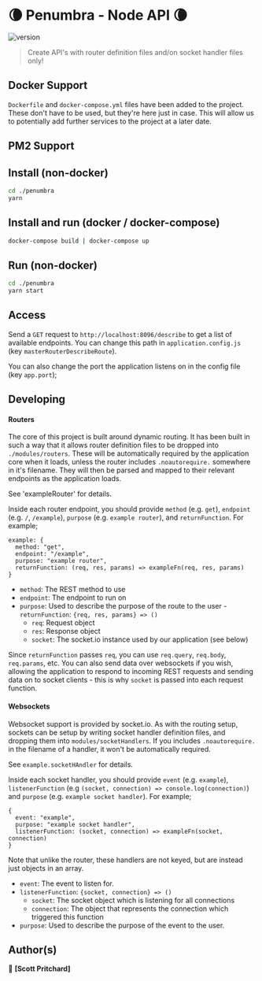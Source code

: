 # 🌘 Penumbra - Node API 🌘
![version](https://img.shields.io/badge/version-0.0.1-blue.svg?cacheSeconds=2592000)

> Create API's with router definition files and/on socket handler files only!

## Docker Support
`Dockerfile` and `docker-compose.yml` files have been added to the project. These don't have to be used, but they're here just in case. This will allow us to potentially add further services to the project at a later date.

## PM2 Support
##

## Install (non-docker)

```sh
cd ./penumbra
yarn
```

## Install and run (docker / docker-compose)

```sh
docker-compose build | docker-compose up
```

## Run (non-docker)

```sh
cd ./penumbra
yarn start
```

## Access
Send a `GET` request to `http://localhost:8096/describe` to get a list of available endpoints. You can change this path in `application.config.js` (key `masterRouterDescribeRoute`).

You can also change the port the application listens on in the config file (key `app.port`);

## Developing

#### Routers

The core of this project is built around dynamic routing. It has been built in such a way that it allows router definition files to be dropped into `./modules/routers`. These will be automatically required by the application core when it loads, unless the router includes `.noautorequire.` somewhere in it's filename. They will then be parsed and mapped to their relevant endpoints as the application loads.

See 'exampleRouter' for details.

Inside each router endpoint, you should provide `method` (e.g. `get`), `endpoint` (e.g. `/`, `/example`), `purpose` (e.g. `example router`), and `returnFunction`. For example;

    example: {
      method: "get",
      endpoint: "/example",
      purpose: "example router",
      returnFunction: (req, res, params) => exampleFn(req, res, params)
    }

- `method`: The REST method to use
- `endpoint`: The endpoint to run on
- `purpose`: Used to describe the purpose of the route to the user
  -`returnFunction`: `{req, res, params} => ()`
    - `req`: Request object
    - `res`: Response object
    - `socket`: The socket.io instance used by our application (see below)

Since `returnFunction` passes `req`, you can use `req.query`, `req.body`, `req.params`, etc. You can also send data over websockets if you wish, allowing the application to respond to incoming REST requests and sending data on to socket clients - this is why `socket` is passed into each request function.

#### Websockets

Websocket support is provided by socket.io. As with the routing setup, sockets can be setup by writing socket handler definition files, and dropping them into `modules/socketHandlers`. If you includes `.noautorequire.` in the filename of a handler, it won't be automatically required.

See `example.socketHAndler` for details.

Inside each socket handler, you should provide `event` (e.g. `example`), `listenerFunction` (e.g `(socket, connection) => console.log(connection)`) and `purpose` (e.g. `example socket handler`). For example;

    {
      event: "example",
      purpose: "example socket handler",
      listenerFunction: (socket, connection) => exampleFn(socket, connection)
    }

Note that unlike the router, these handlers are not keyed, but are instead just objects in an array.

 - `event`: The event to listen for.
 - `listenerFunction`: `{socket, connection} => ()`
   - `socket`: The socket object which is listening for all connections
   - `connection`: The object that represents the connection which triggered this function
 - `purpose`: Used to describe the purpose of the event to the user.

## Author(s)

👤 **[Scott Pritchard]**